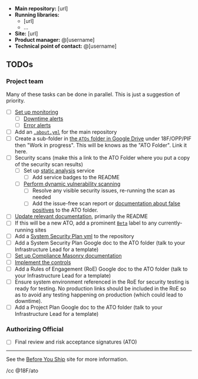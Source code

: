 * **Main repository:** [url]
* **Running libraries:**
    * [url]
    * ...
* **Site:** [url]
* **Product manager:** @[username]
* **Technical point of contact:** @[username]

## TODOs

### Project team

Many of these tasks can be done in parallel. This is just a suggestion of priority.

- [ ] [Set up monitoring](https://pages.18f.gov/before-you-ship/infrastructure/monitoring/)
    * [ ] [Downtime alerts](https://pages.18f.gov/before-you-ship/infrastructure/monitoring/#downtime)
    * [ ] [Error alerts](https://pages.18f.gov/before-you-ship/infrastructure/monitoring/#errors)
- [ ] Add an [`.about.yml`](https://github.com/18F/about_yml) for the main repository
- [ ] Create a sub-folder in [the `ATOs` folder in Google Drive](https://drive.google.com/a/gsa.gov/folderview?id=0BynIxtx-CfkdckljM3BPSkdQT1U&usp=sharing) under 18F/OPP/PIF then "Work in progress". This will be knows as the "ATO Folder". Link it here.
- [ ] Security scans (make this a link to the ATO Folder where you put a copy of the security scan results)
    * [ ] Set up [static analysis](https://pages.18f.gov/before-you-ship/security/static-analysis/) service
        * [ ] Add service badges to the README
    * [ ] [Perform dynamic vulnerability scanning](https://pages.18f.gov/before-you-ship/security/dynamic-scanning/)
        * [ ] Resolve any visible security issues, re-running the scan as needed
        * [ ] Add the issue-free scan report or [documentation about false positives](https://pages.18f.gov/before-you-ship/security/dynamic-scanning/#caveats) to the ATO folder.
- [ ] [Update relevant documentation](https://pages.18f.gov/before-you-ship/ato/tips/), primarily the README
- [ ] If this will be a new ATO, add a prominent [`Beta`](https://18f.gsa.gov/dashboard/stages/) label to any currently-running sites
- [ ] Add a [System Security Plan yml](https://pages.18f.gov/before-you-ship/ato/ssp/#template) to the repository
- [ ] Add a System Security Plan Google doc to the ATO folder (talk to your Infrastructure Lead for a template)
- [ ] [Set up Compliance Masonry documentation](https://github.com/18F/cg-compliance#starting-ato-documentation-for-cloudgov-applications)
- [ ] [Implement the controls](https://pages.18f.gov/before-you-ship/ato/walkthrough/#step-3--implement-the-controls)
- [ ] Add a Rules of Engagement (RoE) Google doc to the ATO folder (talk to your Infrastructure Lead for a template)
- [ ] Ensure system environment referenced in the RoE for security testing is ready for testing. No production links should be included in the RoE so as to avoid any testing happening on production (which could lead to downtime).
- [ ] Add a Project Plan Google doc to the ATO folder (talk to your Infrastructure Lead for a template)

### Authorizing Official

* [ ] Final review and risk acceptance signatures (ATO)

---

See the [Before You Ship](https://pages.18f.gov/before-you-ship/ato/) site for more information.

/cc @18F/ato
